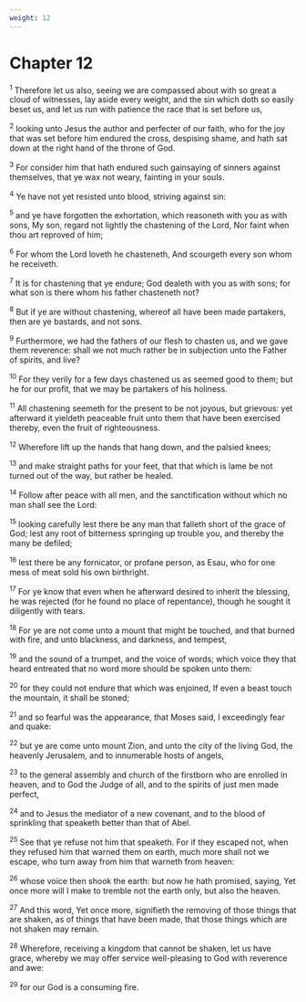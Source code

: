 ```yaml
---
weight: 12
---
```


# Chapter 12

<sup>1</sup> Therefore let us also, seeing we are compassed about with so great a cloud of witnesses, lay aside every weight, and the sin which doth so easily beset us, and let us run with patience the race that is set before us, 

<sup>2</sup> looking unto Jesus the author and perfecter of our faith, who for the joy that was set before him endured the cross, despising shame, and hath sat down at the right hand of the throne of God. 

<sup>3</sup> For consider him that hath endured such gainsaying of sinners against themselves, that ye wax not weary, fainting in your souls. 

<sup>4</sup> Ye have not yet resisted unto blood, striving against sin: 

<sup>5</sup> and ye have forgotten the exhortation, which reasoneth with you as with sons, My son, regard not lightly the chastening of the Lord, Nor faint when thou art reproved of him; 

<sup>6</sup> For whom the Lord loveth he chasteneth, And scourgeth every son whom he receiveth. 

<sup>7</sup> It is for chastening that ye endure; God dealeth with you as with sons; for what son is there whom his father chasteneth not? 

<sup>8</sup> But if ye are without chastening, whereof all have been made partakers, then are ye bastards, and not sons. 

<sup>9</sup> Furthermore, we had the fathers of our flesh to chasten us, and we gave them reverence: shall we not much rather be in subjection unto the Father of spirits, and live? 

<sup>10</sup> For they verily for a few days chastened us as seemed good to them; but he for our profit, that we may be partakers of his holiness. 

<sup>11</sup> All chastening seemeth for the present to be not joyous, but grievous: yet afterward it yieldeth peaceable fruit unto them that have been exercised thereby, even the fruit of righteousness. 

<sup>12</sup> Wherefore lift up the hands that hang down, and the palsied knees; 

<sup>13</sup> and make straight paths for your feet, that that which is lame be not turned out of the way, but rather be healed. 

<sup>14</sup> Follow after peace with all men, and the sanctification without which no man shall see the Lord: 

<sup>15</sup> looking carefully lest there be any man that falleth short of the grace of God; lest any root of bitterness springing up trouble you, and thereby the many be defiled; 

<sup>16</sup> lest there be any fornicator, or profane person, as Esau, who for one mess of meat sold his own birthright. 

<sup>17</sup> For ye know that even when he afterward desired to inherit the blessing, he was rejected (for he found no place of repentance), though he sought it diligently with tears. 

<sup>18</sup> For ye are not come unto a mount that might be touched, and that burned with fire, and unto blackness, and darkness, and tempest, 

<sup>19</sup> and the sound of a trumpet, and the voice of words; which voice they that heard entreated that no word more should be spoken unto them: 

<sup>20</sup> for they could not endure that which was enjoined, If even a beast touch the mountain, it shall be stoned; 

<sup>21</sup> and so fearful was the appearance, that Moses said, I exceedingly fear and quake: 

<sup>22</sup> but ye are come unto mount Zion, and unto the city of the living God, the heavenly Jerusalem, and to innumerable hosts of angels, 

<sup>23</sup> to the general assembly and church of the firstborn who are enrolled in heaven, and to God the Judge of all, and to the spirits of just men made perfect, 

<sup>24</sup> and to Jesus the mediator of a new covenant, and to the blood of sprinkling that speaketh better than that of Abel. 

<sup>25</sup> See that ye refuse not him that speaketh. For if they escaped not, when they refused him that warned them on earth, much more shall not we escape, who turn away from him that warneth from heaven: 

<sup>26</sup> whose voice then shook the earth: but now he hath promised, saying, Yet once more will I make to tremble not the earth only, but also the heaven. 

<sup>27</sup> And this word, Yet once more, signifieth the removing of those things that are shaken, as of things that have been made, that those things which are not shaken may remain. 

<sup>28</sup> Wherefore, receiving a kingdom that cannot be shaken, let us have grace, whereby we may offer service well-pleasing to God with reverence and awe: 

<sup>29</sup> for our God is a consuming fire. 


